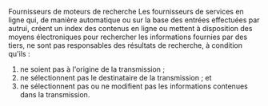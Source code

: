 Fournisseurs de moteurs de recherche
Les fournisseurs de services en ligne qui, de manière automatique ou sur la base des entrées effectuées par autrui, créent un index des contenus en ligne ou mettent à disposition des moyens électroniques pour rechercher les informations fournies par des tiers, ne sont pas responsables des résultats de recherche, à condition qu'ils :
1. ne soient pas à l'origine de la transmission ;
1. ne sélectionnent pas le destinataire de la transmission ; et
1. ne sélectionnent pas ou ne modifient pas les informations contenues dans la transmission.